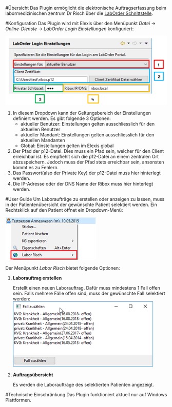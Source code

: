 #Übersicht
Das Plugin ermöglicht die elektronische Auftragserfassung beim labormedizinischen zentrum Dr Risch über die [LabOrder Schnittstelle](https://www.risch.ch/de/elektronische-auftraege/laborder).

#Konfiguration
Das Plugin wird mit Elexis über den Menüpunkt *Datei* &rarr; *Online-Dienste* &rarr; *LabOrder Login Einstellungen* konfiguriert:

![alt text](settings.png)

1. In diesem Dropdown kann der Geltungsbereich der Einstellungen definiert werden. Es gibt folgende 3 Optionen:
   * aktueller Benutzer: Einstellungen gelten ausschliesslich für den aktuellen Benutzer
   * aktueller Mandant: Einstellungen gelten ausschliesslich für den aktuellen Mandanten
   * Global: Einstellungen gelten im Elexis global
2. Der Pfad der p12-Datei. Dies muss ein Pfad sein, welcher für den Client erreichbar ist. Es empfiehlt sich die p12-Datei an einem zentralen Ort abzuspeichern. Jedoch muss der Pfad stets erreichbar sein, ansonsten kommt es zu Fehlern.
3. Das Passwort(also der Private Key) der p12-Datei muss hier hinterlegt werden.
4. Die IP-Adresse oder der DNS Name der Ribox muss hier hinterlegt werden.

#User Guide
Um Laboraufträge zu erstellen oder anzeigen zu lassen, muss in der Patientenübersicht der gewünschte Patient selektiert werden. Ein Rechtsklick auf den Patient öffnet ein Dropdown-Menü:

![alt text](dropdown.png)

Der Menüpunkt *Labor Risch* bietet folgende Optionen:
1. __Laborauftrag erstellen__

   Erstellt einen neuen Laborauftrag. Dafür muss mindestens 1 Fall offen sein. Falls mehrere Fälle offen sind, muss der gewünschte Fall selektiert werden: ![cases](cases.png)
2. __Auftragsübersicht__

   Es werden die Laboraufträge des selektierten Patienten angezeigt.
   
#Technische Einschränkung
Das Plugin funktioniert aktuell nur auf Windows Plattformen.
